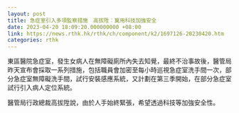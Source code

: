 ```yaml
---
layout: post
title: 急症室引入多項監察措施　高拔陞︰冀用科技加強安全
date: 2023-04-20 18:09:20.000000000 +08:00
link: https://news.rthk.hk/rthk/ch/component/k2/1697126-20230420.htm
categories: rthk
---
```


東區醫院急症室，發生女病人在無障礙廁所內失去知覺，最終不治事故後，醫管局昨天宣布會採取一系列措施，包括職員會加密至每小時巡視急症室洗手間一次，部分急症室無障礙洗手間，試行安裝感應系統，又計劃在第三季開始，在部分急症室試行引入病人定位系統。

醫管局行政總裁高拔陞說，由於人手始終緊張，希望透過科技等加強安全性。
